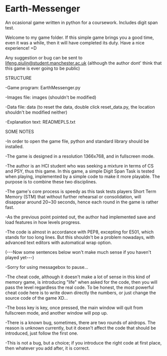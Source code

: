 # Earth-Messenger
An ocasional game written in python for a coursework. Includes digit span test.

Welcome to my game folder. If this simple game brings you a good time, even it was a while, then it will have completed its duty. Have a nice experience! =D

Any suggestion or bug can be sent to lifeng.qiulin@student.manchester.ac.uk (although the author dont' think that this game is ever going to be public)



STRUCTURE


-Game program: EarthMessenger.py


-Images file: images (shouldn't be modified)


-Data file: data (to reset the data, double click reset_data.py, the location shouldn't be modified neither)


-Explanation text: READMEPLS.txt




SOME NOTES


-In order to open the game file, python and standard library should be installed.


-The game is designed in a resolution 1366x768, and in fullscreen mode.


-The author is an HCI student who was seeking a mixture in terms of CS and PSY, thus this game. In this game, a simple Digit Span Task is tested when playing, implemented by a simple code to make it more playable. The purpose is to combine these two disciplines.


-The game's core process is speedy as this task tests players Short Term Memory (STM) that without further rehearsal or consolidation, will disappear around 20~30 seconds, hence each round in the game is rather fast.


-As the previous point pointed out, the author had implemented save and load features in how levels progress.


-The code is almost in accordance with PEP8, excepting for E501, which stands for too long lines. But this shouldn't be a problem nowadays, with advanced text editors with automatical wrap option.


(---Now some sentences below won't make much sense if you haven't played yet---)


-Sorry for using messagebox to pause...


-The cheat code, although it doesn't make a lot of sense in this kind of memory game, is introducing "life" when asked for the code, then you will pass the level regardless the real code. To be honest, the most powerful cheat code here is to write down directly the numbers, or just change the source code of the game XD...


-The boss key is <Tab> key, once pressed, the main window will quit from fullscreen mode, and another window will pop up.


-There is a known bug, sometimes, there are two rounds of airdrops. The reason is unknown currently, but it doesn't affect the code that should be introduced, just follow the first one.


-This is not a bug, but a choice; if you introduce the right code at first place, then whatever you add after, it is correct.

